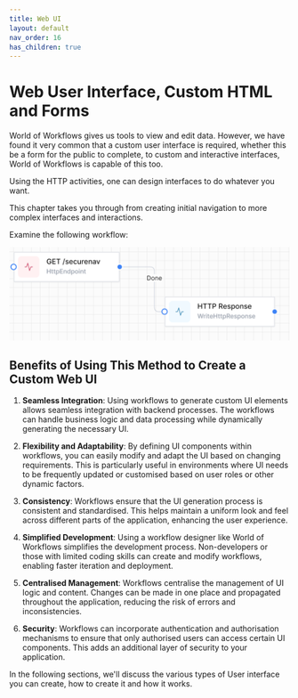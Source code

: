 ```yaml
---
title: Web UI
layout: default
nav_order: 16
has_children: true
---
```


# Web User Interface, Custom HTML and Forms

World of Workflows gives us tools to view and edit data. However, we have found it very common that a custom user interface is required, whether this be a form for the public to complete, to custom and interactive interfaces, World of Workflows is capable of this too.

Using the HTTP activities, one can design interfaces to do whatever you want.

This chapter takes you through from creating initial navigation to more complex interfaces and interactions.

Examine the following workflow:

![SecureNav](image.png)

## Benefits of Using This Method to Create a Custom Web UI

1. **Seamless Integration**: Using workflows to generate custom UI elements allows seamless integration with backend processes. The workflows can handle business logic and data processing while dynamically generating the necessary UI.

2. **Flexibility and Adaptability**: By defining UI components within workflows, you can easily modify and adapt the UI based on changing requirements. This is particularly useful in environments where UI needs to be frequently updated or customised based on user roles or other dynamic factors.

3. **Consistency**: Workflows ensure that the UI generation process is consistent and standardised. This helps maintain a uniform look and feel across different parts of the application, enhancing the user experience.

4. **Simplified Development**: Using a workflow designer like World of Workflows simplifies the development process. Non-developers or those with limited coding skills can create and modify workflows, enabling faster iteration and deployment.

5. **Centralised Management**: Workflows centralise the management of UI logic and content. Changes can be made in one place and propagated throughout the application, reducing the risk of errors and inconsistencies.

6. **Security**: Workflows can incorporate authentication and authorisation mechanisms to ensure that only authorised users can access certain UI components. This adds an additional layer of security to your application.

In the following sections, we'll discuss the various types of User interface you can create, how to create it and how it works.